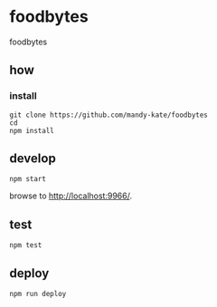 
# foodbytes

foodbytes

## how

### install

```
git clone https://github.com/mandy-kate/foodbytes
cd 
npm install
```

## develop

```
npm start
```

browse to <http://localhost:9966/>.

## test

```
npm test
```

## deploy

```
npm run deploy
```
